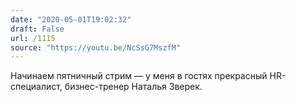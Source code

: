 ```yaml
---
date: "2020-05-01T19:02:32"
draft: False
url: /1115
source: "https://youtu.be/NcSsG7MszfM"
---
```


Начинаем пятничный стрим — у меня в гостях прекрасный HR-специалист, бизнес-тренер Наталья Зверек.
